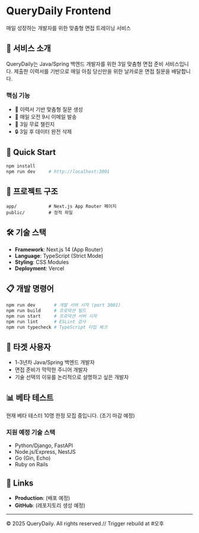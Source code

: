 # QueryDaily Frontend

매일 성장하는 개발자를 위한 맞춤형 면접 트레이닝 서비스

## 🎯 서비스 소개

QueryDaily는 Java/Spring 백엔드 개발자를 위한 3일 맞춤형 면접 준비 서비스입니다.
제출한 이력서를 기반으로 매일 아침 당신만을 위한 날카로운 면접 질문을 배달합니다.

### 핵심 기능
- 📝 이력서 기반 맞춤형 질문 생성
- 📧 매일 오전 9시 이메일 발송
- 🎯 3일 무료 챌린지
- 🔒 3일 후 데이터 완전 삭제

## 🚀 Quick Start

```bash
npm install
npm run dev     # http://localhost:3001
```

## 📁 프로젝트 구조

```
app/            # Next.js App Router 페이지
public/         # 정적 파일
```

## 🛠️ 기술 스택

- **Framework**: Next.js 14 (App Router)
- **Language**: TypeScript (Strict Mode)
- **Styling**: CSS Modules
- **Deployment**: Vercel

## 📋 개발 명령어

```bash
npm run dev       # 개발 서버 시작 (port 3001)
npm run build     # 프로덕션 빌드
npm run start     # 프로덕션 서버 시작
npm run lint      # ESLint 검사
npm run typecheck # TypeScript 타입 체크
```

## 🎯 타겟 사용자

- 1-3년차 Java/Spring 백엔드 개발자
- 면접 준비가 막막한 주니어 개발자
- 기술 선택의 이유를 논리적으로 설명하고 싶은 개발자

## 📊 베타 테스트

현재 베타 테스터 10명 한정 모집 중입니다. (조기 마감 예정)

### 지원 예정 기술 스택
- Python/Django, FastAPI
- Node.js/Express, NestJS
- Go (Gin, Echo)
- Ruby on Rails

## 🔗 Links

- **Production**: (배포 예정)
- **GitHub**: (레포지토리 생성 예정)

---

© 2025 QueryDaily. All rights reserved.// Trigger rebuild at #오후

